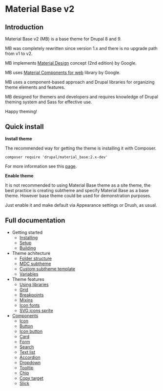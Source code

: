 Material Base v2
================

Introduction
------------

Material Base v2 (MB) is a base theme for Drupal 8 and 9.

MB was completely rewritten since version 1.x and there is no upgrade path from v1 to v2.

MB implements [Material Design](https://material.io/) concept (2nd edition) by Google.

MB uses [Material Components for web](https://material.io/develop/web) library by Google.

MB uses a component-based approach and Drupal libraries for organizing theme elements and features.

MB designed for themers and developers and requires knowledge of Drupal theming system and Sass for effective use.

Happy theming!

Quick install
-------------

**Install theme**

The recommended way for getting the theme is installing it with Composer.

~~~
composer require 'drupal/material_base:2.x-dev'
~~~

For more information see this [page](https://www.drupal.org/docs/develop/using-composer/using-composer-to-install-drupal-and-manage-dependencies).

**Enable theme**

It is not recommended to using Material Base theme as a site theme, the best practice is creating subtheme and specify Material Base as a base theme. However base theme could be used for demonstration purposes.

Just enable it and make default via Appearance settings or Drush, as usual.

<!-- TODO: update and add additional steps if they will be needed -->

Full documentation
------------------

* Getting started
    * [Installing](/install.md)
    * [Setup](/setup.md)
    * [Building](/build.md)
* Theme achitecture
    * [Folder structure](/folder-structure.md)
    * [MDC subtheme](/mdc.md)
    * [Custom subtheme template](/subtheme-template.md)
    * [Variables](/variables.md)
* Theme features
    * [Using libraries](/libraries.md)
    * [Grid](/grid.md)
    * [Breakpoints](/breakpoints.md)
    * [Mixins](/mixins.md)
    * [Icon fonts](/icon-fonts.md)
    * [SVG icons sprite](/svg-icons.md)
* [Components](/components.md)
    * [Icon](/components/icon.md)
    * [Button](/components/button.md)
    * [Icon button](/components/icon-button.md)
    * [Card](/components/card.md)
    * [Form](/components/form.md)
    * [Search](/components/search.md)
    * [Text list](/components/text-list.md)
    * [Accordion](/components/accordion.md)
    * [Dropdown](/components/dropdown.md)
    * [Tooltip](/components/tooltip.md)
    * [Chip](/components/chip.md)
    * [Copy target](/components/copy-target.md)
    * [Slick](/components/slick.md)
  
